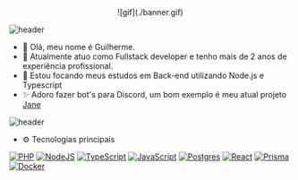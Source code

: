<div align="center">
	![gif](./banner.gif)
</div>

![header](https://capsule-render.vercel.app/api?type=rect&color=gradient&height=1)

- 👋 Olá, meu nome é Guilherme.
- 💼 Atualmente atuo como Fullstack developer e tenho mais de 2 anos de experiência profissional.
- 🌱 Estou focando meus estudos em Back-end utilizando Node.js e Typescript
- ✨ Adoro fazer bot's para Discord, um bom exemplo é meu atual projeto [Jane](https://github.com/VoidGS/jane)

![header](https://capsule-render.vercel.app/api?type=rect&color=gradient&height=1)

- ⚙️ Tecnologias principais

[![PHP](https://skillicons.dev/icons?i=php)](https://www.php.net/)
[![NodeJS](https://skillicons.dev/icons?i=nodejs)](https://nodejs.org/)
[![TypeScript](https://skillicons.dev/icons?i=ts)](https://www.typescriptlang.org/)
[![JavaScript](https://skillicons.dev/icons?i=js)](https://developer.mozilla.org/docs/Web/JavaScript)
[![Postgres](https://skillicons.dev/icons?i=postgres)](https://www.postgresql.org/)
[![React](https://skillicons.dev/icons?i=react)](https://react.dev/)
[![Prisma](https://skillicons.dev/icons?i=prisma)](https://www.prisma.io/)
[![Docker](https://skillicons.dev/icons?i=docker)](https://www.docker.com/)
